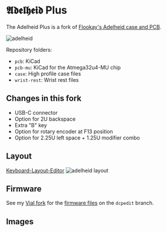 # 𝕬𝖉𝖊𝖑𝖍𝖊𝖎𝖉 Plus

The Adelheid Plus is a fork of [Flookay's Adelheid case and PCB](https://github.com/floookay/adelheid).

![adelheid](https://gist.githubusercontent.com/floookay/7bf6511a8d84804d32de4d7bbe3bd0fb/raw/559336bcb5f8c04bbea9ad8aab7397812ab72859/adelheid.jpg)

Repository folders:

- `pcb`: KiCad
- `pcb-mu`: KiCad for the Atmega32u4-MU chip
- `case`: High profile case files
- `wrist-rest`: Wrist rest files

## Changes in this fork

- USB-C connector
- Option for 2U backspace
- Extra "B" key
- Option for rotary encoder at F13 position
- Option for 2.25U left space + 1.25U modifier combo

## Layout

[Keyboard-Layout-Editor](http://www.keyboard-layout-editor.com/#/gists/57b8a9ee4aeb89308701e20eda9b5dfc)
![adelheid layout](https://gist.githubusercontent.com/floookay/7bf6511a8d84804d32de4d7bbe3bd0fb/raw/4545813142abf2e65902b7caca10f7a3b39ebaed/layout.png)  

## Firmware

See my [Vial fork](https://github.com/dcpedit/vial-qmk) for the [firmware files](https://github.com/dcpedit/vial-qmk/tree/dcpedit/keyboards/dcpedit/adelheid_plus) on the `dcpedit` branch.

## Images

